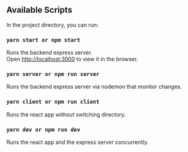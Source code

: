 ## Available Scripts

In the project directory, you can run:

### `yarn start or npm start`

Runs the backend express server.<br />
Open [http://localhost:3000](http://localhost:3000) to view it in the browser.

### `yarn server or npm run server`

Runs the backend express server via nodemon that monitor changes.<br />

### `yarn client or npm run client`

Runs the react app without switching directory.<br />

### `yarn dev or npm run dev`

Runs the react app and the express server concurrently.<br />